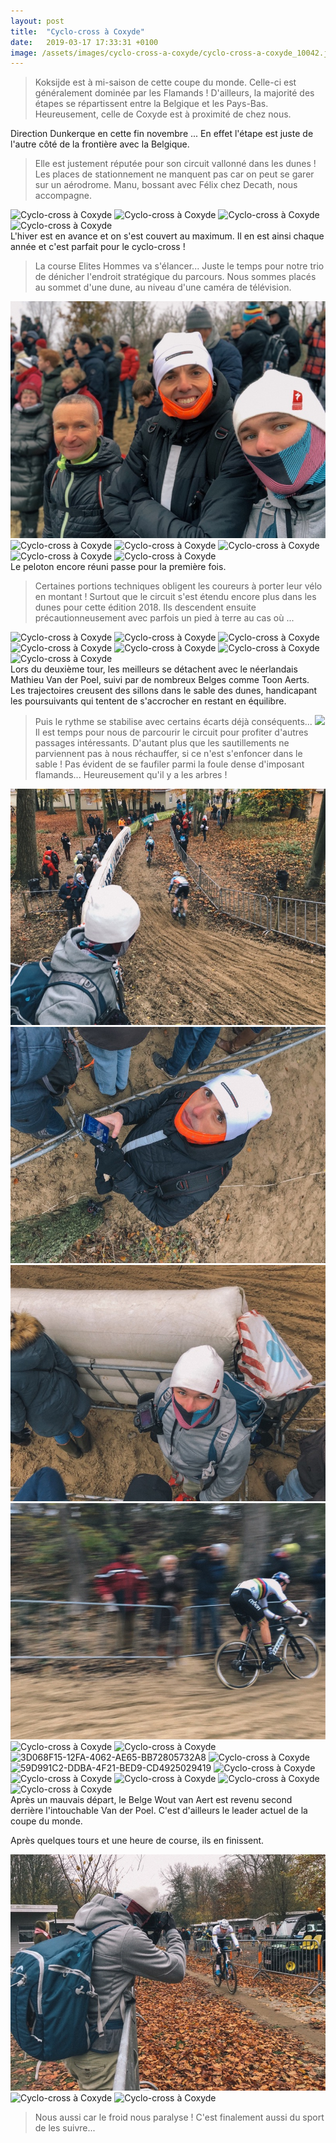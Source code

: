```yaml
---
layout: post
title:  "Cyclo-cross à Coxyde"
date:   2019-03-17 17:33:31 +0100
image: /assets/images/cyclo-cross-a-coxyde/cyclo-cross-a-coxyde_10042.jpg
---
```

> Koksijde est à mi-saison de cette coupe du monde.
Celle-ci est généralement dominée par les Flamands !
D'ailleurs, la majorité des étapes se répartissent entre la Belgique et les Pays-Bas.
Heureusement, celle de Coxyde est à proximité de chez nous.

Direction Dunkerque en cette fin novembre ...
En effet l'étape est juste de l'autre côté de la frontière avec la Belgique.
> Elle est justement réputée pour son circuit vallonné dans les dunes !
Les places de stationnement ne manquent pas car on peut se garer sur un aérodrome.
Manu, bossant avec Félix chez Decath, nous accompagne.

<div class="gallery-box">
  <div class="gallery">
<img src="/assets/images/cyclo-cross-a-coxyde/cyclo-cross-a-coxyde_10031.jpg" title="Laurianne Duraffourg" alt="Cyclo-cross à Coxyde" >
<img src="/assets/images/cyclo-cross-a-coxyde/cyclo-cross-a-coxyde_10032.jpg" title="Toujours aussi fou" alt="Cyclo-cross à Coxyde" >
<img src="/assets/images/cyclo-cross-a-coxyde/cyclo-cross-a-coxyde_10033.jpg" title="Sophie De Boer" alt="Cyclo-cross à Coxyde" >
<img src="/assets/images/cyclo-cross-a-coxyde/cyclo-cross-a-coxyde_10066.jpg" title="On attends de passer !" alt="Cyclo-cross à Coxyde" >
</div>
</div>
L'hiver est en avance et on s'est couvert au maximum.
Il en est ainsi chaque année et c'est parfait pour le cyclo-cross !

> La course Elites Hommes va s'élancer...
Juste le temps pour notre trio de dénicher l'endroit stratégique du parcours.
Nous sommes placés au sommet d'une dune, au niveau d'une caméra de télévision.

<div class="gallery-box">
  <div class="gallery">
<img src="/assets/images/cyclo-cross-a-coxyde/cyclo-cross-a-coxyde_10030.jpg" title="Plus qu'à attendre ! " alt="Cyclo-cross à Coxyde" >
<img src="/assets/images/cyclo-cross-a-coxyde/cyclo-cross-a-coxyde_10039.jpg" title="" alt="Cyclo-cross à Coxyde" >
<img src="/assets/images/cyclo-cross-a-coxyde/cyclo-cross-a-coxyde_10040.jpg" title="" alt="Cyclo-cross à Coxyde" >
<img src="/assets/images/cyclo-cross-a-coxyde/cyclo-cross-a-coxyde_10041.jpg" title="" alt="Cyclo-cross à Coxyde" >
<img src="/assets/images/cyclo-cross-a-coxyde/cyclo-cross-a-coxyde_10042.jpg" title="" alt="Cyclo-cross à Coxyde" >
<img src="/assets/images/cyclo-cross-a-coxyde/cyclo-cross-a-coxyde_10048.jpg" title="" alt="Cyclo-cross à Coxyde" >
</div>
</div>
Le peloton encore réuni passe pour la première fois.

> Certaines portions techniques obligent les coureurs à porter leur vélo en montant !
Surtout que le circuit s'est étendu encore plus dans les dunes pour cette édition 2018.
Ils descendent ensuite précautionneusement avec parfois un pied à terre au cas où ...

<div class="gallery-box">
  <div class="gallery">
<img src="/assets/images/cyclo-cross-a-coxyde/cyclo-cross-a-coxyde_10043.jpg" title="" alt="Cyclo-cross à Coxyde" >
<img src="/assets/images/cyclo-cross-a-coxyde/cyclo-cross-a-coxyde_10044.jpg" title="" alt="Cyclo-cross à Coxyde" >
<img src="/assets/images/cyclo-cross-a-coxyde/cyclo-cross-a-coxyde_10045.jpg" title="" alt="Cyclo-cross à Coxyde" >
<img src="/assets/images/cyclo-cross-a-coxyde/cyclo-cross-a-coxyde_10046.jpg" title="" alt="Cyclo-cross à Coxyde" >
<img src="/assets/images/cyclo-cross-a-coxyde/cyclo-cross-a-coxyde_10047.jpg" title="" alt="Cyclo-cross à Coxyde" >
<img src="/assets/images/cyclo-cross-a-coxyde/cyclo-cross-a-coxyde_10049.jpg" title="" alt="Cyclo-cross à Coxyde" >
<img src="/assets/images/cyclo-cross-a-coxyde/cyclo-cross-a-coxyde_10050.jpg" title="" alt="Cyclo-cross à Coxyde" >
</div>
</div>
Lors du deuxième tour, les meilleurs se détachent avec le néerlandais Mathieu Van der Poel, suivi par de nombreux Belges comme Toon Aerts.
Les trajectoires creusent des sillons dans le sable des dunes, handicapant les poursuivants qui tentent de s'accrocher en restant en équilibre.

> Puis le rythme se stabilise avec certains écarts déjà conséquents...
![](/assets/images/cyclo-cross-a-coxyde/cyclo-cross-a-coxyde_10052.jpg)
Il est temps pour nous de parcourir le circuit pour profiter d'autres passages intéressants.
D'autant plus que les sautillements ne parviennent pas à nous réchauffer, si ce n'est s'enfoncer dans le sable !
> Pas évident de se faufiler parmi la foule dense d'imposant flamands...
Heureusement qu'il y a les arbres !

<div class="gallery-box">
  <div class="gallery">
<img src="/assets/images/cyclo-cross-a-coxyde/cyclo-cross-a-coxyde_10034.jpg" title="" alt="Cyclo-cross à Coxyde" >
<img src="/assets/images/cyclo-cross-a-coxyde/cyclo-cross-a-coxyde_10035.jpg" title="Manu photographe ! " alt="Cyclo-cross à Coxyde" >
<img src="/assets/images/cyclo-cross-a-coxyde/cyclo-cross-a-coxyde_10036.jpg" title="Congelé " alt="Cyclo-cross à Coxyde" >
<img src="/assets/images/cyclo-cross-a-coxyde/cyclo-cross-a-coxyde_10037.jpg" title="Wout Van Aert" alt="Cyclo-cross à Coxyde" >
<img src="/assets/images/cyclo-cross-a-coxyde/cyclo-cross-a-coxyde_10051.jpg" title="Tim Merlier" alt="Cyclo-cross à Coxyde" >
<img src="/assets/images/cyclo-cross-a-coxyde/cyclo-cross-a-coxyde_10053.jpg" title="Mathieu Van DWout Van Aerter Poel" alt="Cyclo-cross à Coxyde" >
<img src="/assets/images/cyclo-cross-a-coxyde/cyclo-cross-a-coxyde_10054.jpg" title="Mathieu Van Der Poel" alt="3D068F15-12FA-4062-AE65-BB72805732A8" >
<img src="/assets/images/cyclo-cross-a-coxyde/cyclo-cross-a-coxyde_10055.jpg" title="Wout Van Aert" alt="Cyclo-cross à Coxyde" >
<img src="/assets/images/cyclo-cross-a-coxyde/cyclo-cross-a-coxyde_10057.jpg" title="Quand le sol est full !" alt="59D991C2-DDBA-4F21-BED9-CD4925029419" >
<img src="/assets/images/cyclo-cross-a-coxyde/cyclo-cross-a-coxyde_10058.jpg" title="Wout Van Aert" alt="Cyclo-cross à Coxyde" >
<img src="/assets/images/cyclo-cross-a-coxyde/cyclo-cross-a-coxyde_10059.jpg" title="Michael Vanthourenhout" alt="Cyclo-cross à Coxyde" >
<img src="/assets/images/cyclo-cross-a-coxyde/cyclo-cross-a-coxyde_10061.jpg" title="Mathieu Van Der Poel" alt="Cyclo-cross à Coxyde" >
<img src="/assets/images/cyclo-cross-a-coxyde/cyclo-cross-a-coxyde_10062.jpg" title="Wout Van Aert" alt="Cyclo-cross à Coxyde" >
<img src="/assets/images/cyclo-cross-a-coxyde/cyclo-cross-a-coxyde_10063.jpg" title="" alt="Cyclo-cross à Coxyde" >
</div>
</div>
Après un mauvais départ, le Belge Wout van Aert est revenu second derrière l'intouchable Van der Poel.
C'est d'ailleurs le leader actuel de la coupe du monde.

Après quelques tours et une heure de course, ils en finissent.

<div class="gallery-box">
  <div class="gallery">
<img src="/assets/images/cyclo-cross-a-coxyde/cyclo-cross-a-coxyde_10038.jpg" title="Dernière photo" alt="Cyclo-cross à Coxyde" >
<img src="/assets/images/cyclo-cross-a-coxyde/cyclo-cross-a-coxyde_10064.jpg" title="Mathieu Van Der Poel" alt="Cyclo-cross à Coxyde" >
<img src="/assets/images/cyclo-cross-a-coxyde/cyclo-cross-a-coxyde_10065.jpg" title="Résultats" alt="Cyclo-cross à Coxyde" >
</div>
</div>

> Nous aussi car le froid nous paralyse !
C'est finalement aussi du sport de les suivre...